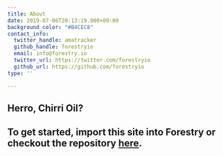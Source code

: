 ```yaml
---
title: About
date: 2019-07-06T20:13:19.000+00:00
background_color: "#B4CEC8"
contact_info:
  twitter_handle: amatracker
  github_handle: forestryio
  email: info@forestry.io
  twitter_url: https://twitter.com/forestryio
  github_url: https://github.com/forestryio
type: ''

---
```

## Herro, Chirri Oil?

## To get started, import this site into Forestry or checkout the repository [here](https://github.com/kendallstrautman/starter-blog-hugo "forestry starter blog hugo").